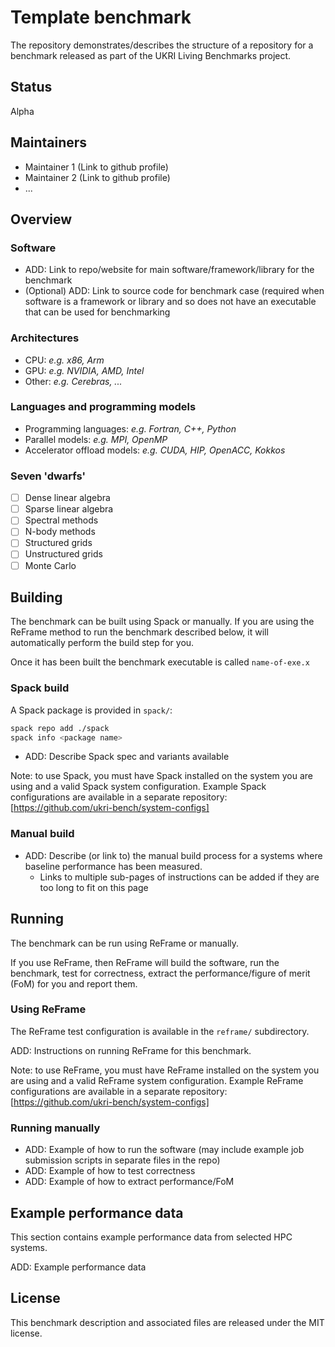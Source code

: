 # Template benchmark

The repository demonstrates/describes the structure of a repository for a 
benchmark released as part of the UKRI Living Benchmarks project.

## Status

Alpha

## Maintainers

- Maintainer 1 (Link to github profile)
- Maintainer 2 (Link to github profile)
- ...

## Overview

### Software

- ADD: Link to repo/website for main software/framework/library for the benchmark
- (Optional) ADD: Link to source code for benchmark case (required when software is a framework
  or library and so does not have an executable that can be used for benchmarking

### Architectures

- CPU: *e.g. x86, Arm*
- GPU: *e.g. NVIDIA, AMD, Intel*
- Other: *e.g. Cerebras, ...*

### Languages and programming models

- Programming languages: *e.g. Fortran, C++, Python*
- Parallel models: *e.g. MPI, OpenMP*
- Accelerator offload models: *e.g. CUDA, HIP, OpenACC, Kokkos*

### Seven 'dwarfs'

- [ ] Dense linear algebra
- [ ] Sparse linear algebra
- [ ] Spectral methods
- [ ] N-body methods
- [ ] Structured grids
- [ ] Unstructured grids
- [ ] Monte Carlo

## Building

The benchmark can be built using Spack or manually. If you are using the 
ReFrame method to run the benchmark described below, it will automatically
perform the build step for you.

Once it has been built the benchmark executable is called `name-of-exe.x`

### Spack build

A Spack package is provided in `spack/`:

```bash
spack repo add ./spack
spack info <package name>
```
- ADD: Describe Spack spec and variants available

Note: to use Spack, you must have Spack installed on the system you are using and
a valid Spack system configuration. Example Spack configurations are available
in a separate repository: [https://github.com/ukri-bench/system-configs]

### Manual build

- ADD: Describe (or link to) the manual build process for a systems where
  baseline performance has been measured.
  - Links to multiple sub-pages of instructions can be added if they are
    too long to fit on this page

## Running

The benchmark can be run using ReFrame or manually. 

If you use ReFrame, then ReFrame will build the software, run the benchmark,
test for correctness, extract the performance/figure of merit (FoM) for you and
report them.

### Using ReFrame

The ReFrame test configuration is available in the `reframe/` subdirectory.

ADD: Instructions on running ReFrame for this benchmark.

Note: to use ReFrame, you must have ReFrame installed on the system you are using and
a valid ReFrame system configuration. Example ReFrame configurations are available
in a separate repository: [https://github.com/ukri-bench/system-configs]

### Running manually

- ADD: Example of how to run the software (may include example job submission scripts
  in separate files in the repo)
- ADD: Example of how to test correctness
- ADD: Example of how to extract performance/FoM

## Example performance data

This section contains example performance data from selected HPC systems.

ADD: Example performance data

## License

This benchmark description and associated files are released under the MIT license.
